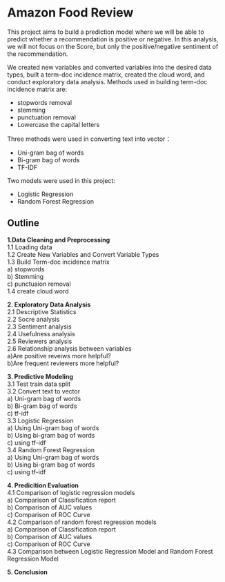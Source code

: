 # Amazon Food Review
This project aims to build a prediction model where we will be able to predict whether a recommendation is positive or negative. In this analysis, we will not focus on the Score, but only the positive/negative sentiment of the recommendation.            

We created new variables and converted variables into the desired data types, built a term-doc incidence matrix, created the cloud word, and conduct exploratory data analysis. Methods used in building term-doc incidence matrix are:          
- stopwords removal           
- stemming           
- punctuation removal           
- Lowercase the capital letters           
           
Three methods were used in converting text into vector：           
- Uni-gram bag of words           
- Bi-gram bag of words           
- TF-IDF           

Two models were used in this project:           
- Logistic Regression           
- Random Forest Regression           

## Outline
<b>1.Data Cleaning and Preprocessing</b>  
1.1 Loading data               
1.2 Create New Variables and Convert Variable Types             
1.3 Build Term-doc incidence matrix            
a) stopwords              
b) Stemming                  
c) punctuaion removal               
1.4 create cloud word             
             
              
<b>2. Exploratory Data Analysis</b>      
2.1 Descriptive Statistics                
2.2 Socre analysis                 
2.3 Sentiment analysis          
2.4 Usefulness analysis        
2.5 Reviewers analysis         
2.6 Relationship analysis between variables                   
a)Are positive reveiws more helpful?           
b)Are frequent reviewers more helpful?          
             
             
<b>3. Predictive Modeling</b>   
3.1 Test train data split                    
3.2 Convert text to vector                 
a) Uni-gram bag of words                
b) Bi-gram bag of words           
c) tf-idf                
3.3 Logistic Regression             
a) Using Uni-gram bag of words         
b) Using bi-gram bag of words          
c) using tf-idf        
3.4 Random Forest Regression               
a) Using Uni-gram bag of words          
b) Using bi-gram bag of words         
c) using tf-idf                     
                  
                   
<b>4. Predicition Evaluation</b>       
4.1 Comparison of logistic regression models            
a) Comparison of Classification report         
b) Comparison of AUC values                 
c) Comparison of ROC Curve                      
4.2 Comparison of random forest regression models              
a) Comparison of Classification report         
b) Comparison of AUC values             
c) Comparison of ROC Curve                 
4.3 Comparison between Logistic Regression Model and Random Forest Regression Model       
               
                 
<b>5. Conclusion</b>   
